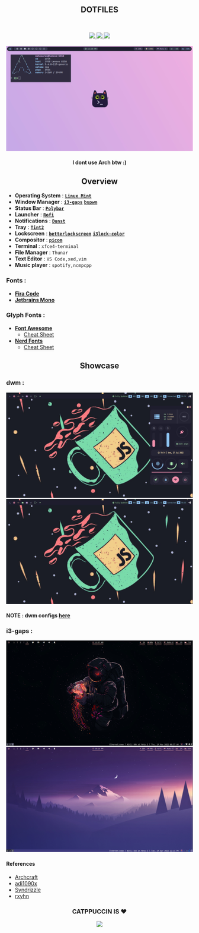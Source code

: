 <div align="center">

## DOTFILES

</div>

<br>

<!-- BADGES -->
<div align="center">
   <p></p>
   <a href="https://github.com/Mortal22Soul/dotfiles/stargazers">
      <img src="https://img.shields.io/github/stars/Mortal22Soul/dotfiles?color=C9CBFF&labelColor=1C2325&style=for-the-badge">
   </a>
   <a href="https://github.com/Mortal22Soul/dotfiles/issues">
      <img src="https://img.shields.io/github/issues/Mortal22Soul/dotfiles?color=ffb29b&labelColor=1C2325&style=for-the-badge">
   </a>
   <a href="../LICENSE.md">
      <img src="https://img.shields.io/github/license/Mortal22Soul/dotfiles?color=FCA2AA&labelColor=1C2325&style=for-the-badge">
   </a>
</div>

<br>

<div align="center">

<img src="sample/bspwm-catppuccin.png" alt="">

#### I dont use Arch btw :)

## Overview

</div>

- **Operating System** : [**`Linux Mint`**](https://linuxmint.com/)
- **Window Manager** : [**`i3-gaps`**](https://github.com/Airblader/i3) [**`bspwm`**](https://github.com/baskerville/bspwm)
- **Status Bar** : [**`Polybar`**](https://github.com/polybar/polybar)
- **Launcher** : [**`Rofi`**](https://github.com/davatorium/rofi)
- **Notifications** : [**`Dunst`**](https://github.com/dunst-project/dunst)
- **Tray** : [**`Tint2`**](https://gitlab.com/o9000/tint2)
- **Lockscreen** : [**`betterlockscreen`**](https://github.com/betterlockscreen/betterlockscreen) [**`i3lock-color`**](https://github.com/Raymo111/i3lock-color)
- **Compositor** : [**`picom`**](https://github.com/pijulius/picom)
- **Terminal** : `xfce4-terminal`
- **File Manager** : `Thunar`
- **Text Editor** : `VS Code,xed,vim`
- **Music player** : `spotify,ncmpcpp`

### Fonts :

- [**Fira Code**](https://github.com/tonsky/FiraCode)
- [**Jetbrains Mono**](https://github.com/JetBrains/JetBrainsMono)

### Glyph Fonts :

- [**Font Awesome**](https://fontawesome.com/download)
  - [Cheat Sheet](https://fontawesome.com/v5/cheatsheet/free/)
- [**Nerd Fonts**](https://www.nerdfonts.com/)
  - [Cheat Sheet](https://www.nerdfonts.com/cheat-sheet)

<div align="center">

## Showcase

</div>

### dwm :

<img src="https://raw.githubusercontent.com/Mortal22Soul/suckless-tools/main/assets/chadwm_eww.jpg" alt="">
<img src="https://raw.githubusercontent.com/Mortal22Soul/suckless-tools/main/assets/chadwm_vanilla.jpg" alt="">

#### NOTE : dwm configs [here](https://github.com/Mortal22Soul/suckless-tools)

### i3-gaps :

  <img src="sample/desktop2.png" alt="">
  <img src="sample/desktop1.png" alt="">

#### References

- [Archcraft](https://github.com/archcraft-os)
- [adi1090x](https://github.com/adi1090x)
- [Syndrizzle](https://github.com/Syndrizzle)
- [rxyhn](https://github.com/rxyhn)

<div align='center'>

### CATPPUCCIN IS :heart:

</div>

<p align="center">
   <img src="https://github.com/Mortal22Soul/Mortal22Soul/assets/gray0_ctp_on_line.png">
</p>
